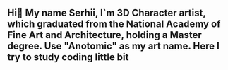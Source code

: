 ## Hi👋 My name Serhii, I`m 3D Character artist, which graduated from the National Academy of Fine Art and Architecture, holding a Master degree. Use "Anotomic" as my art name. Here I try to study coding little bit

<!--
**Anotomic/Anotomic** is a ✨ _special_ ✨ repository because its `README.md` (this file) appears on your GitHub profile.

Here are some ideas to get you started:

- 🔭 I’m currently working on ...
- 🌱 I’m currently learning ...
- 👯 I’m looking to collaborate on ...
- 🤔 I’m looking for help with ...
- 💬 Ask me about ...
- 📫 How to reach me: ...
- 😄 Pronouns: ...
- ⚡ Fun fact: ...
-->
